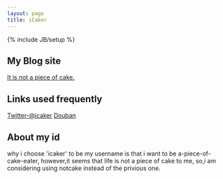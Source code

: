 ```yaml
---
layout: page
title: iCaker
---
```

{% include JB/setup %}

## My Blog site 
  [It is not a piece of cake.](http://icaker.info)

## Links used frequently
  [Twitter-@icaker](http://twitter.com/icaker)
  [Douban](http://www.douban.com/people/icaker/)
  
## About my id
  why i choose 'icaker' to be my username is that i want to be a-piece-of-cake-eater,
  however,it seems that life is not a piece of cake to me,
  so,i am considering using notcake instead of the privious one. 





